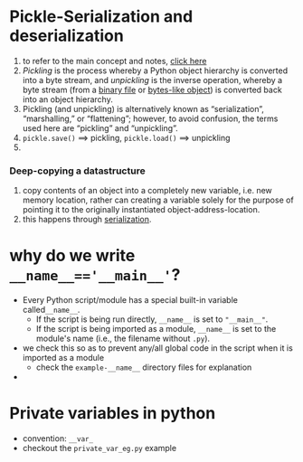 # Pickle-Serialization and deserialization<a name="pickle-serialization"></a>

1. to refer to the main concept and notes, [click here]()
2. *Pickling* is the process whereby a Python object hierarchy is converted into a byte stream, and *unpickling* is the inverse operation, whereby a byte stream (from a [binary file](https://docs.python.org/3/glossary.html#term-binary-file) or [bytes-like object](https://docs.python.org/3/glossary.html#term-bytes-like-object)) is converted back into an object hierarchy. 
3. Pickling (and unpickling) is alternatively known as “serialization”, “marshalling,”  or “flattening”; however, to avoid confusion, the terms used here are “pickling” and “unpickling”.
4. `pickle.save()` ==> pickling, `pickle.load()` ==> unpickling
5.  



### Deep-copying a datastructure

1. copy contents of an object into a completely new variable, i.e. new memory location, rather can creating a variable solely for the purpose of pointing it to the originally instantiated object-address-location.
2. this happens through [serialization]().

# why do we write `__name__=='__main__'`?
- Every Python script/module has a special built-in variable called`__name__`.
    - If the script is being run directly, `__name__` is set to `"__main__"`.
    - If the script is being imported as a module, `__name__` is set to the module's name (i.e., the filename without `.py`).
- we check this so as to prevent any/all global code in the script when it is imported as a module
    - check the `example-__name__` directory files for explanation
- 

# Private variables in python
- convention: `__var_`
- checkout the `private_var_eg.py` example